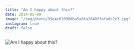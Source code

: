 ```yaml
---
title: "Am I happy about this?"
date: 2014-05-09
image: "/img/photo/99e4c62090dba5a8fa2048ffafa0c2e3.jpg"
instagram: true
draft: false
---
```


![Am I happy about this?](/img/photo/99e4c62090dba5a8fa2048ffafa0c2e3.jpg)
